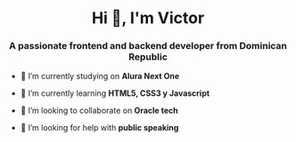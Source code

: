 <h1 align="center">Hi 👋, I'm Victor</h1>
<h3 align="center">A passionate frontend and backend developer from Dominican Republic</h3>


- 🔭 I’m currently studying on **Alura Next One**

- 🌱 I’m currently learning **HTML5, CSS3 y Javascript**

- 👯 I’m looking to collaborate on **Oracle tech**

- 🤝 I’m looking for help with **public speaking**

